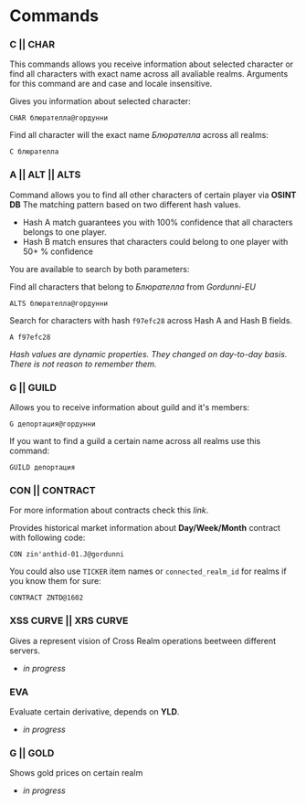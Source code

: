 # Commands

### C || CHAR

This commands allows you receive information about selected character or find all characters with exact name across all avaliable realms.
Arguments for this command are and case and locale insensitive.

Gives you information about selected character:
```
CHAR блюрателла@гордунни
```

Find all character will the exact name *Блюрателла* across all realms:
```
C блюрателла
```

### A || ALT || ALTS

Command allows you to find all other characters of certain player via **OSINT DB** The matching pattern based on two different hash values.

- Hash A match guarantees you with 100% confidence that all characters belongs to one player.
- Hash B match ensures that characters could belong to one player with 50+ % confidence

You are available to search by both parameters:

Find all characters that belong to *Блюрателла* from *Gordunni-EU*
```
ALTS блюрателла@гордунни
```

Search for characters with hash `f97efc28` across Hash A and Hash B fields.
```
A f97efc28
```

*Hash values are dynamic properties. They changed on day-to-day basis. There is not reason to remember them.*

### G || GUILD

Allows you to receive information about guild and it's members:
```
G депортация@гордунни
```
If you want to find a guild a certain name across all realms use this command:
```
GUILD депортация
```

### CON || CONTRACT

For more information about contracts check this *link*.

Provides historical market information about **Day/Week/Month** contract with following code:
```
CON zin'anthid-01.J@gordunni
```
You could also use `TICKER` item names or `connected_realm_id` for realms if you know them for sure:
```
CONTRACT ZNTD@1602
```

### XSS CURVE || XRS CURVE

Gives a represent vision of Cross Realm operations beetween different servers.

- *in progress*

### EVA

Evaluate certain derivative, depends on **YLD**.

- *in progress*

### G || GOLD

Shows gold prices on certain realm

- *in progress*